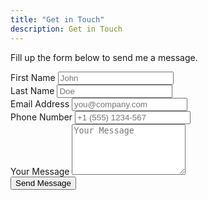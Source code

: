 ```yaml
---
title: "Get in Touch"
description: Get in Touch
---
```

<div class="flex items-center min-h-screen bg-gray-100 dark:bg-gray-900">
  <div class="container mx-auto">
    <div class="max-w-xl mx-auto my-10 bg-white p-5 rounded-md shadow-sm">
      <div class="text-center">
        <p class="text-gray-400 dark:text-gray-400">
          Fill up the form below to send me a message.
        </p>
      </div>
      <div class="m-7">
        <form action="https://api.web3forms.com/submit" method="POST" id="form" class="needs-validation" novalidate>
          <input type="hidden" name="access_key" value="ca6ed92b-92cc-4b10-a421-401a38ea6904" />
          <input type="hidden" name="subject" value="New Submission from Web3Forms" />
          <input type="checkbox" name="botcheck" id="" style="display: none;" />
          <div class="flex mb-6 space-x-4">
            <div class="w-full md:w-1/2">
              <label for="fname" class="block mb-2 text-sm text-gray-600 dark:text-gray-400">First Name</label>
              <input type="text" name="name" id="first_name" placeholder="John" required class="w-full px-3 py-2 placeholder-gray-300 border-2 border-gray-200 rounded-md focus:outline-none focus:ring focus:ring-indigo-100 focus:border-indigo-300" />
              <div class="empty-feedback invalid-feedback text-red-400 text-sm mt-1">
                Please provide your first name.
              </div>
            </div>
            <div class="w-full md:w-1/2">
              <label for="lname" class="block mb-2 text-sm text-gray-600 dark:text-gray-400">Last Name</label>
              <input type="text" name="last_name" id="lname" placeholder="Doe" required class="w-full px-3 py-2 placeholder-gray-300 border-2 border-gray-200 rounded-md focus:outline-none focus:ring focus:ring-indigo-100 focus:border-indigo-300" />
              <div class="empty-feedback invalid-feedback text-red-400 text-sm mt-1">
                Please provide your last name.
              </div>
            </div>
          </div>
          <div class="flex mb-6 space-x-4">
            <div class="w-full md:w-1/2">
              <label for="email" class="block mb-2 text-sm text-gray-600 dark:text-gray-400">Email Address</label>
              <input type="email" name="email" id="email" placeholder="you@company.com" required class="w-full px-3 py-2 placeholder-gray-300 border-2 border-gray-200 rounded-md focus:outline-none focus:ring focus:ring-indigo-100 focus:border-indigo-300" />
              <div class="empty-feedback text-red-400 text-sm mt-1">
                Please provide your email address.
              </div>
              <div class="invalid-feedback text-red-400 text-sm mt-1">
                Please provide a valid email address.
              </div>
            </div>
            <div class="w-full md:w-1/2">
              <label for="phone" class="block text-sm mb-2 text-gray-600 dark:text-gray-400">Phone Number</label>
              <input type="text" name="phone" id="phone" placeholder="+1 (555) 1234-567" class="w-full px-3 py-2 placeholder-gray-300 border-2 border-gray-200 rounded-md focus:outline-none focus:ring focus:ring-indigo-100 focus:border-indigo-300" />
              <div class="empty-feedback invalid-feedback text-red-400 text-sm mt-1">
                Please provide your phone number.
              </div>
            </div>
          </div>
          <div class="mb-6">
            <label for="message" class="block mb-2 text-sm text-gray-600 dark:text-gray-400">Your Message</label>
            <textarea rows="5" name="message" id="message" placeholder="Your Message" class="w-full px-3 py-2 placeholder-gray-300 border-2 border-gray-200 rounded-md focus:outline-none focus:ring focus:ring-indigo-100 focus:border-indigo-300" required></textarea>
            <div class="empty-feedback invalid-feedback text-red-400 text-sm mt-1">
              Please enter your message.
            </div>
          </div>
          <div class="mb-6">
            <button type="submit" class="w-full px-3 py-4 text-white bg-indigo-500 rounded-md focus:bg-indigo-600 focus:outline-none">
              Send Message
            </button>
          </div>
          <p class="text-base text-center text-gray-400" id="result"></p>
        </form>
      </div>
    </div>
  </div>
</div>

<script>
(function () {
  "use strict";
  /*
   * Form Validation
   */
  // Fetch all the forms we want to apply custom validation styles to
  const forms = document.querySelectorAll(".needs-validation");
  const result = document.getElementById("result");
  // Loop over them and prevent submission
  Array.prototype.slice.call(forms).forEach(function (form) {
    form.addEventListener(
      "submit",
      function (event) {
        if (!form.checkValidity()) {
          event.preventDefault();
          event.stopPropagation();
          form.querySelectorAll(":invalid")[0].focus();
        } else {
          /*
           * Form Submission using fetch()
           */
          const formData = new FormData(form);
          event.preventDefault();
          event.stopPropagation();
          const object = {};
          formData.forEach((value, key) => {
            object[key] = value;
          });
          const json = JSON.stringify(object);
          result.innerHTML = "Please wait...";
          fetch("https://api.web3forms.com/submit", {
            method: "POST",
            headers: {
              "Content-Type": "application/json",
              Accept: "application/json"
            },
            body: json
          })
            .then(async (response) => {
              let json = await response.json();
              if (response.status == 200) {
                result.innerHTML = json.message;
                result.classList.remove("text-gray-500");
                result.classList.add("text-green-500");
              } else {
                console.log(response);
                result.innerHTML = json.message;
                result.classList.remove("text-gray-500");
                result.classList.add("text-red-500");
              }
            })
            .catch((error) => {
              console.log(error);
              result.innerHTML = "Something went wrong!";
            })
            .then(function () {
              form.reset();
              form.classList.remove("was-validated");
              setTimeout(() => {
                result.style.display = "none";
              }, 5000);
            });
        }
        form.classList.add("was-validated");
      },
      false
    );
  });
})();
</script>

<style>
.invalid-feedback,
.empty-feedback {
  display: none;
}
.was-validated :placeholder-shown:invalid ~ .empty-feedback {
  display: block;
}
.was-validated :not(:placeholder-shown):invalid ~ .invalid-feedback {
  display: block;
}
.is-invalid,
.was-validated :invalid {
  border-color: #dc3545;
}
</style>